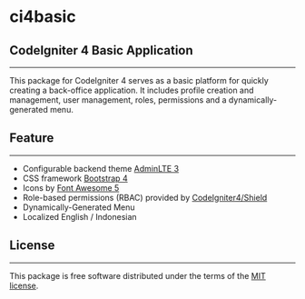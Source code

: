 # ci4basic
## CodeIgniter 4 Basic Application
-------

This package for CodeIgniter 4 serves as a basic platform for quickly creating a back-office application. It includes profile creation and management, user management, roles, permissions and a dynamically-generated menu.

## Feature
-------
* Configurable backend theme [AdminLTE 3](https://adminlte.io/docs/3.0/)
* CSS framework [Bootstrap 4](https://getbootstrap.com/)
* Icons by [Font Awesome 5](https://fontawesome.com/)
* Role-based permissions (RBAC) provided by [CodeIgniter4/Shield](https://github.com/codeigniter4/shield)
* Dynamically-Generated Menu
* Localized English / Indonesian

## License
-------

This package is free software distributed under the terms of the [MIT license](LICENSE).
